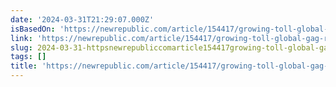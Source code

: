 ```yaml
---
date: '2024-03-31T21:29:07.000Z'
isBasedOn: 'https://newrepublic.com/article/154417/growing-toll-global-gag-rule'
link: 'https://newrepublic.com/article/154417/growing-toll-global-gag-rule'
slug: 2024-03-31-httpsnewrepubliccomarticle154417growing-toll-global-gag-rule
tags: []
title: 'https://newrepublic.com/article/154417/growing-toll-global-gag-rule'
---
```


